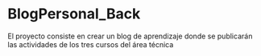 # BlogPersonal_Back
El proyecto consiste en crear un blog de aprendizaje donde se publicarán las actividades de los tres cursos del área técnica
